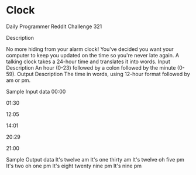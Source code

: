 # Clock
Daily Programmer Reddit Challenge 321

Description
 
No more hiding from your alarm clock! You've decided you want your computer to keep you updated on the time so you're never late again. 
A talking clock takes a 24-hour time and translates it into words.
Input Description
An hour (0-23) followed by a colon followed by the minute (0-59).
Output Description
The time in words, using 12-hour format followed by am or pm.

Sample Input data
00:00 

01:30 

12:05 

14:01 

20:29 

21:00 

Sample Output data
It's twelve am
It's one thirty am
It's twelve oh five pm
It's two oh one pm
It's eight twenty nine pm
It's nine pm
